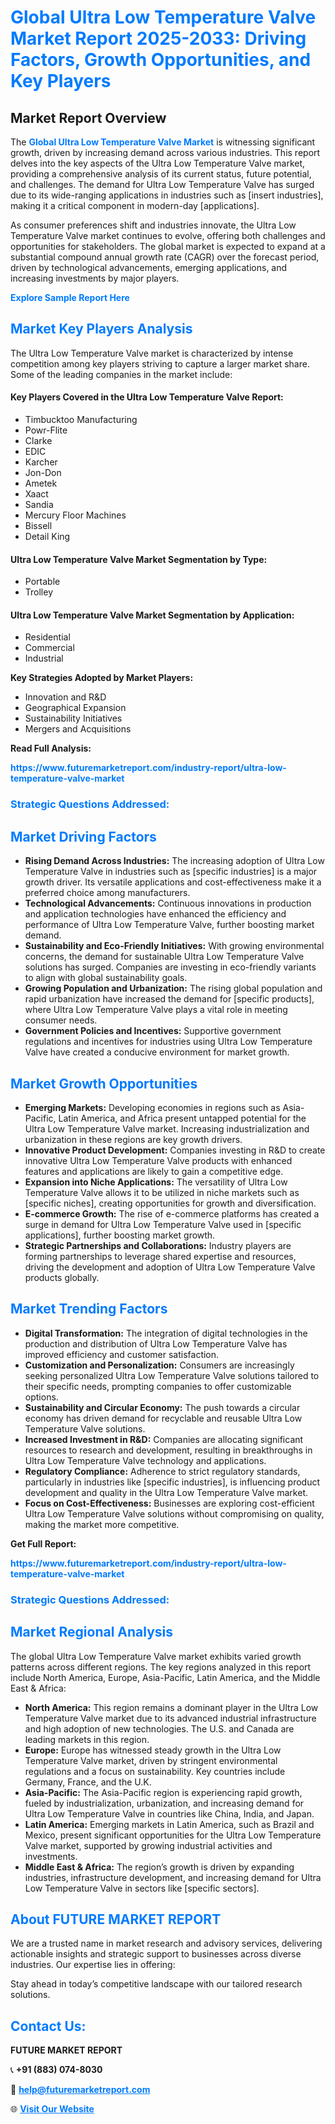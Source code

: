 <h1 style="color: #007BFF;">Global Ultra Low Temperature Valve Market Report 2025-2033: Driving Factors, Growth Opportunities, and Key Players</h1>

<section id="overview">
<h2>Market Report Overview</h2>
<p>The <a href="https://www.futuremarketreport.com/industry-report/ultra-low-temperature-valve-market" style="color: #007BFF; text-decoration: none;"><strong>Global Ultra Low Temperature Valve Market</strong></a> is witnessing significant growth, driven by increasing demand across various industries. This report delves into the key aspects of the Ultra Low Temperature Valve market, providing a comprehensive analysis of its current status, future potential, and challenges. The demand for Ultra Low Temperature Valve has surged due to its wide-ranging applications in industries such as [insert industries], making it a critical component in modern-day [applications].</p>
<p>As consumer preferences shift and industries innovate, the Ultra Low Temperature Valve market continues to evolve, offering both challenges and opportunities for stakeholders. The global market is expected to expand at a substantial compound annual growth rate (CAGR) over the forecast period, driven by technological advancements, emerging applications, and increasing investments by major players.</p>
</section>

<section id="overview">
<p><a href="https://www.futuremarketreport.com/request-sample/reportId=31802" style="color: #007BFF; text-decoration: none;"><strong>Explore Sample Report Here</strong></a></p>
</section>

<section id="key-players">
<h2 style="color: #007BFF;">Market Key Players Analysis</h2>
<p>The Ultra Low Temperature Valve market is characterized by intense competition among key players striving to capture a larger market share. Some of the leading companies in the market include:</p>
<h4>Key Players Covered in the Ultra Low Temperature Valve Report:</h4>
<ul><li>Timbucktoo Manufacturing</li><li>Powr-Flite</li><li>Clarke</li><li>EDIC</li><li>Karcher</li><li>Jon-Don</li><li>Ametek</li><li>Xaact</li><li>Sandia</li><li>Mercury Floor Machines</li><li>Bissell</li><li>Detail King</li></ul>
<h4>Ultra Low Temperature Valve Market Segmentation by Type:</h4>
<ul><li>Portable</li><li>Trolley</li></ul>

<h4>Ultra Low Temperature Valve Market Segmentation by Application:</h4>
<ul><li>Residential</li><li>Commercial</li><li>Industrial</li></ul>
<p><strong>Key Strategies Adopted by Market Players:</strong></p>
<ul>
<li>Innovation and R&D</li>
<li>Geographical Expansion</li>
<li>Sustainability Initiatives</li>
<li>Mergers and Acquisitions</li>
</ul>
</section>

<section>
<p><strong>Read Full Analysis: </strong></p><a href="https://www.futuremarketreport.com/industry-report/ultra-low-temperature-valve-market" style="color: #007BFF; text-decoration: none;"><strong>https://www.futuremarketreport.com/industry-report/ultra-low-temperature-valve-market</strong></a>
<h3 style="color: #007BFF;">Strategic Questions Addressed:</h3>
</section>

<section id="driving-factors">
<h2 style="color: #007BFF;">Market Driving Factors</h2>
<ul>
<li><strong>Rising Demand Across Industries:</strong> The increasing adoption of Ultra Low Temperature Valve in industries such as [specific industries] is a major growth driver. Its versatile applications and cost-effectiveness make it a preferred choice among manufacturers.</li>
<li><strong>Technological Advancements:</strong> Continuous innovations in production and application technologies have enhanced the efficiency and performance of Ultra Low Temperature Valve, further boosting market demand.</li>
<li><strong>Sustainability and Eco-Friendly Initiatives:</strong> With growing environmental concerns, the demand for sustainable Ultra Low Temperature Valve solutions has surged. Companies are investing in eco-friendly variants to align with global sustainability goals.</li>
<li><strong>Growing Population and Urbanization:</strong> The rising global population and rapid urbanization have increased the demand for [specific products], where Ultra Low Temperature Valve plays a vital role in meeting consumer needs.</li>
<li><strong>Government Policies and Incentives:</strong> Supportive government regulations and incentives for industries using Ultra Low Temperature Valve have created a conducive environment for market growth.</li>
</ul>
</section>

<section id="growth-opportunities">
<h2 style="color: #007BFF;">Market Growth Opportunities</h2>
<ul>
<li><strong>Emerging Markets:</strong> Developing economies in regions such as Asia-Pacific, Latin America, and Africa present untapped potential for the Ultra Low Temperature Valve market. Increasing industrialization and urbanization in these regions are key growth drivers.</li>
<li><strong>Innovative Product Development:</strong> Companies investing in R&D to create innovative Ultra Low Temperature Valve products with enhanced features and applications are likely to gain a competitive edge.</li>
<li><strong>Expansion into Niche Applications:</strong> The versatility of Ultra Low Temperature Valve allows it to be utilized in niche markets such as [specific niches], creating opportunities for growth and diversification.</li>
<li><strong>E-commerce Growth:</strong> The rise of e-commerce platforms has created a surge in demand for Ultra Low Temperature Valve used in [specific applications], further boosting market growth.</li>
<li><strong>Strategic Partnerships and Collaborations:</strong> Industry players are forming partnerships to leverage shared expertise and resources, driving the development and adoption of Ultra Low Temperature Valve products globally.</li>
</ul>
</section>

<section id="trending-factors">
<h2 style="color: #007BFF;">Market Trending Factors</h2>
<ul>
<li><strong>Digital Transformation:</strong> The integration of digital technologies in the production and distribution of Ultra Low Temperature Valve has improved efficiency and customer satisfaction.</li>
<li><strong>Customization and Personalization:</strong> Consumers are increasingly seeking personalized Ultra Low Temperature Valve solutions tailored to their specific needs, prompting companies to offer customizable options.</li>
<li><strong>Sustainability and Circular Economy:</strong> The push towards a circular economy has driven demand for recyclable and reusable Ultra Low Temperature Valve solutions.</li>
<li><strong>Increased Investment in R&D:</strong> Companies are allocating significant resources to research and development, resulting in breakthroughs in Ultra Low Temperature Valve technology and applications.</li>
<li><strong>Regulatory Compliance:</strong> Adherence to strict regulatory standards, particularly in industries like [specific industries], is influencing product development and quality in the Ultra Low Temperature Valve market.</li>
<li><strong>Focus on Cost-Effectiveness:</strong> Businesses are exploring cost-efficient Ultra Low Temperature Valve solutions without compromising on quality, making the market more competitive.</li>
</ul>
</section>

<section>
<p><strong>Get Full Report: </strong></p><a href="https://www.futuremarketreport.com/industry-report/ultra-low-temperature-valve-market" style="color: #007BFF; text-decoration: none;"><strong>https://www.futuremarketreport.com/industry-report/ultra-low-temperature-valve-market</strong></a>
<h3 style="color: #007BFF;">Strategic Questions Addressed:</h3>
</section>


<section id="regional-analysis">
<h2 style="color: #007BFF;">Market Regional Analysis</h2>
<p>The global Ultra Low Temperature Valve market exhibits varied growth patterns across different regions. The key regions analyzed in this report include North America, Europe, Asia-Pacific, Latin America, and the Middle East & Africa:</p>
<ul>
<li><strong>North America:</strong> This region remains a dominant player in the Ultra Low Temperature Valve market due to its advanced industrial infrastructure and high adoption of new technologies. The U.S. and Canada are leading markets in this region.</li>
<li><strong>Europe:</strong> Europe has witnessed steady growth in the Ultra Low Temperature Valve market, driven by stringent environmental regulations and a focus on sustainability. Key countries include Germany, France, and the U.K.</li>
<li><strong>Asia-Pacific:</strong> The Asia-Pacific region is experiencing rapid growth, fueled by industrialization, urbanization, and increasing demand for Ultra Low Temperature Valve in countries like China, India, and Japan.</li>
<li><strong>Latin America:</strong> Emerging markets in Latin America, such as Brazil and Mexico, present significant opportunities for the Ultra Low Temperature Valve market, supported by growing industrial activities and investments.</li>
<li><strong>Middle East & Africa:</strong> The region’s growth is driven by expanding industries, infrastructure development, and increasing demand for Ultra Low Temperature Valve in sectors like [specific sectors].</li>
</ul>
</section>

<footer>
<h2 style="color: #007BFF;">About FUTURE MARKET REPORT</h2>
<p>We are a trusted name in market research and advisory services, delivering actionable insights and strategic support to businesses across diverse industries. Our expertise lies in offering:</p>

<p>Stay ahead in today’s competitive landscape with our tailored research solutions.</p>

<h2 style="color: #007BFF;">Contact Us:</h2>
<p><strong>FUTURE MARKET REPORT</strong></p>
<p>📞 <strong>+91 (883) 074-8030</strong></p>
<p>📧 <strong><a href="mailto:help@futuremarketreport.com" style="color: #007BFF;">help@futuremarketreport.com</a></strong></p>
<p>🌐 <strong><a href="https://www.futuremarketreport.com/" style="color: #007BFF;">Visit Our Website</a></strong></p>
</footer>